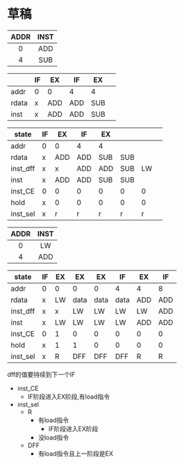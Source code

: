 # 草稿

| ADDR  | INST  |
| :---: | :---: |
|   0   |  ADD  |
|   4   |  SUB  |

|       | IF  | EX  | IF  | EX  |     |
| ----- | --- | --- | --- | --- | --- |
| addr  | 0   | 0   | 4   | 4   |     |
| rdata | x   | ADD | ADD | SUB |     |
| inst  | x   | ADD | ADD | SUB |     |

| state    | IF  | EX  | IF  | EX  |     |     |     |
| -------- | --- | --- | --- | --- | --- | --- | --- |
| addr     | 0   | 0   | 4   | 4   |     |     |     |
| rdata    | x   | ADD | ADD | SUB | SUB |     |     |
| inst_dff | x   | x   | ADD | ADD | SUB | LW  |     |
| inst     | x   | ADD | ADD | SUB | SUB |     |     |
| inst_CE  | 0   | 0   | 0   | 0   | 0   | 0   |     |
| hold     | x   | 0   | 0   | 0   | 0   | 0   |     |
| inst_sel | x   | r   | r   | r   | r   | r   |     |

| ADDR  | INST  |
| :---: | :---: |
|   0   |  LW   |
|   4   |  ADD  |

| state    | IF  | EX  | EX   | EX   | IF   | EX  | IF  |
| -------- | --- | --- | ---- | ---- | ---- | --- | --- |
| addr     | 0   | 0   | 0    | 0    | 4    | 4   | 8   |
| rdata    | x   | LW  | data | data | data | ADD | ADD |
| inst_dff | x   | x   | LW   | LW   | LW   | LW  | ADD |
| inst     | x   | LW  | LW   | LW   | LW   | ADD | ADD |
| inst_CE  | 0   | 1   | 0    | 0    | 0    | 0   | 0   |
| hold     | x   | 1   | 1    | 0    | 0    | 0   | 0   |
| inst_sel | x   | R   | DFF  | DFF  | DFF  | R   | R   |

dff的值要持续到下一个IF

- inst_CE
  - IF阶段进入EX阶段,有load指令
- inst_sel
  - R
    - 有load指令
      - IF阶段进入EX阶段
    - 没load指令
  - DFF
    - 有load指令且上一阶段是EX
